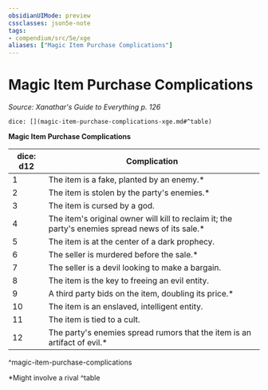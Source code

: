 ```yaml
---
obsidianUIMode: preview
cssclasses: json5e-note
tags:
- compendium/src/5e/xge
aliases: ["Magic Item Purchase Complications"]
---
```

# Magic Item Purchase Complications
*Source: Xanathar's Guide to Everything p. 126* 

`dice: [](magic-item-purchase-complications-xge.md#^table)`

**Magic Item Purchase Complications**

| dice: d12 | Complication |
|-----------|--------------|
| 1 | The item is a fake, planted by an enemy.* |
| 2 | The item is stolen by the party's enemies.* |
| 3 | The item is cursed by a god. |
| 4 | The item's original owner will kill to reclaim it; the party's enemies spread news of its sale.* |
| 5 | The item is at the center of a dark prophecy. |
| 6 | The seller is murdered before the sale.* |
| 7 | The seller is a devil looking to make a bargain. |
| 8 | The item is the key to freeing an evil entity. |
| 9 | A third party bids on the item, doubling its price.* |
| 10 | The item is an enslaved, intelligent entity. |
| 11 | The item is tied to a cult. |
| 12 | The party's enemies spread rumors that the item is an artifact of evil.* |
^magic-item-purchase-complications

*Might involve a rival
^table